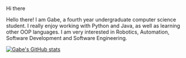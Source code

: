 Hi there

Hello there! I am Gabe, a fourth year undergraduate computer science student. I really enjoy working with Python and Java, as well as learning other OOP languages. I am very interested in Robotics, Automation, Software Development and Software Engineering.

[![Gabe's GitHub stats](https://github-readme-stats.vercel.app/api?username=yoyogavri)](https://github.com/anuraghazra/github-readme-stats)
